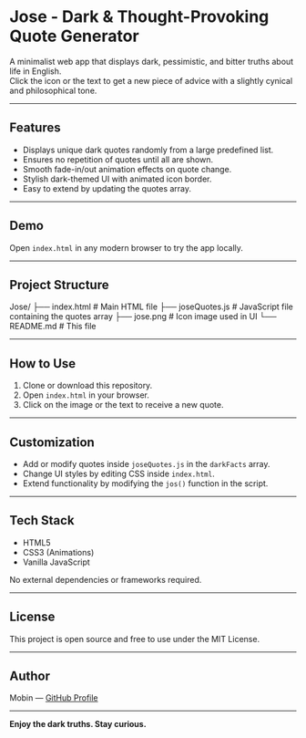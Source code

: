 # Jose - Dark & Thought-Provoking Quote Generator

A minimalist web app that displays dark, pessimistic, and bitter truths about life in English.  
Click the icon or the text to get a new piece of advice with a slightly cynical and philosophical tone.

---

## Features

- Displays unique dark quotes randomly from a large predefined list.  
- Ensures no repetition of quotes until all are shown.  
- Smooth fade-in/out animation effects on quote change.  
- Stylish dark-themed UI with animated icon border.  
- Easy to extend by updating the quotes array.

---

## Demo

Open `index.html` in any modern browser to try the app locally.

---

## Project Structure
Jose/
├── index.html # Main HTML file
├── joseQuotes.js # JavaScript file containing the quotes array
├── jose.png # Icon image used in UI
└── README.md # This file


---

## How to Use

1. Clone or download this repository.  
2. Open `index.html` in your browser.  
3. Click on the image or the text to receive a new quote.  

---

## Customization

- Add or modify quotes inside `joseQuotes.js` in the `darkFacts` array.  
- Change UI styles by editing CSS inside `index.html`.  
- Extend functionality by modifying the `jos()` function in the script.

---

## Tech Stack

- HTML5  
- CSS3 (Animations)  
- Vanilla JavaScript  

No external dependencies or frameworks required.

---

## License

This project is open source and free to use under the MIT License.

---

## Author

Mobin — [GitHub Profile](https://github.com/theoldmobin)

---

**Enjoy the dark truths. Stay curious.**

